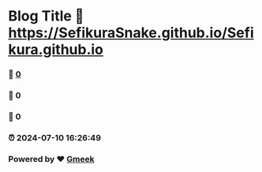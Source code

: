 # Blog Title :link: https://SefikuraSnake.github.io/Sefikura.github.io 
### :page_facing_up: [0](https://SefikuraSnake.github.io/Sefikura.github.io/tag.html) 
### :speech_balloon: 0 
### :hibiscus: 0 
### :alarm_clock: 2024-07-10 16:26:49 
### Powered by :heart: [Gmeek](https://github.com/Meekdai/Gmeek)
